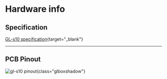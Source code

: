 # Hardware info

## Specification

[GL-s10 specification](https://www.gl-inet.com/products/gl-s10/#specs){target="_blank"}

---

## PCB Pinout

![gl-s10 pinout](https://static.gl-inet.com/docs/en/3/specification/gl-s10/gl-s10-pinout.jpg){class="glboxshadow"}
